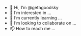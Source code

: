 - 👋 Hi, I’m @getagoodsky
- 👀 I’m interested in ...
- 🌱 I’m currently learning ...
- 💞️ I’m looking to collaborate on ...
- 📫 How to reach me ...

<!---
getagoodsky/getagoodsky is a ✨ special ✨ repository because its `README.md` (this file) appears on your GitHub profile.
You can click the Preview link to take a look at your changes.
--->
